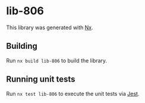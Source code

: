 # lib-806

This library was generated with [Nx](https://nx.dev).

## Building

Run `nx build lib-806` to build the library.

## Running unit tests

Run `nx test lib-806` to execute the unit tests via [Jest](https://jestjs.io).
